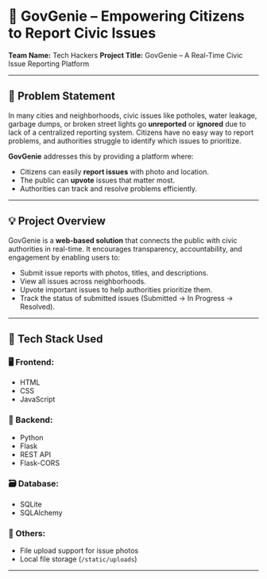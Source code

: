 # 🚀 GovGenie – Empowering Citizens to Report Civic Issues

**Team Name:** Tech Hackers 
**Project Title:** GovGenie – A Real-Time Civic Issue Reporting Platform

---

## 🧠 Problem Statement

In many cities and neighborhoods, civic issues like potholes, water leakage, garbage dumps, or broken street lights go **unreported** or **ignored** due to lack of a centralized reporting system. Citizens have no easy way to report problems, and authorities struggle to identify which issues to prioritize.

**GovGenie** addresses this by providing a platform where:
- Citizens can easily **report issues** with photo and location.
- The public can **upvote** issues that matter most.
- Authorities can track and resolve problems efficiently.

---

## 💡 Project Overview

GovGenie is a **web-based solution** that connects the public with civic authorities in real-time. It encourages transparency, accountability, and engagement by enabling users to:
- Submit issue reports with photos, titles, and descriptions.
- View all issues across neighborhoods.
- Upvote important issues to help authorities prioritize them.
- Track the status of submitted issues (Submitted → In Progress → Resolved).

---

## 🧰 Tech Stack Used

### 🖥️ Frontend:
- HTML
- CSS
- JavaScript

### 🔧 Backend:
- Python
- Flask
- REST API
- Flask-CORS

### 🗃️ Database:
- SQLite
- SQLAlchemy

### 📁 Others:
- File upload support for issue photos
- Local file storage (`/static/uploads`)

---

